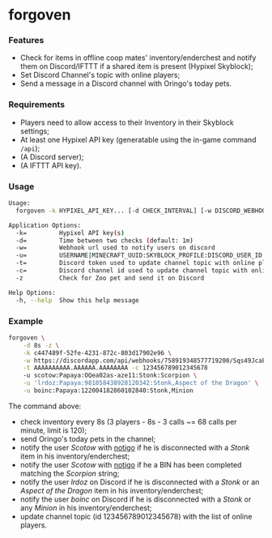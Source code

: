 # forgoven

### Features

- Check for items in offline coop mates' inventory/enderchest and notify them on Discord/IFTTT if a shared item is present (Hypixel Skyblock);
- Set Discord Channel's topic with online players;
- Send a message in a Discord channel with Oringo's today pets.

### Requirements

- Players need to allow access to their Inventory in their Skyblock settings;
- At least one Hypixel API key (generatable using the in-game command `/api`);
- (A Discord server);
- (A IFTTT API key).

### Usage

```sh
Usage:
  forgoven -k HYPIXEL_API_KEY... [-d CHECK_INTERVAL] [-w DISCORD_WEBHOOK_URL [-z]] [-t DISCORD_BOT_TOKEN -c DISCORD_CHANNEL_ID] -u USERNAME|MINECRAFT_UUID:SKYBLOCK_PROFILE:DISCORD_USER_ID|NOTIGO_KEY:ITEM,...:AUCTION,... ...

Application Options:
  -k=         Hypixel API key(s)
  -d=         Time between two checks (default: 1m)
  -w=         Webhook url used to notify users on discord
  -u=         USERNAME|MINECRAFT_UUID:SKYBLOCK_PROFILE:DISCORD_USER_ID|NOTIGO_KEY:ITEM,...:AUCTION,...
  -t=         Discord token used to update channel topic with online players
  -c=         Discord channel id used to update channel topic with online players
  -z          Check for Zoo pet and send it on Discord

Help Options:
  -h, --help  Show this help message
```

### Example

```sh
forgoven \
    -d 8s -z \
    -k c447489f-52fe-4231-872c-803d17902e96 \
    -w https://discordapp.com/api/webhooks/758919348577719200/Sqs49JcaEo6N4vqctbsfwl0E6Jr-0XxpFUy8JdFQjGKWrYE9oLHn4Dsf9mNplucj1436 \
    -t AAAAAAAAAA.AAAAAA.AAAAAAAA -c 123456789012345678
    -u scotow:Papaya:OQea02as-aze11:Stonk:Scorpion \
    -u 'lrdoz:Papaya:981058438928120342:Stonk,Aspect of the Dragon' \
    -u boinc:Papaya:122004182860102840:Stonk,Minion
```

The command above:
- check inventory every 8s (3 players - 8s - 3 calls ~= 68 calls per minute, limit is 120);
- send Oringo's today pets in the channel;
- notify the user *Scotow* with [notigo](https://github.com/scotow/notigo) if he is disconnected with a *Stonk* item in his inventory/enderchest;
- notify the user *Scotow* with [notigo](https://github.com/scotow/notigo) if he a BIN has been completed matching the *Scorpion* string;
- notify the user *lrdoz* on Discord if he is disconnected with a *Stonk* or an *Aspect of the Dragon* item in his inventory/enderchest;
- notify the user *boinc* on Discord if he is disconnected with a *Stonk* or any *Minion* in his inventory/enderchest;
- update channel topic (id 123456789012345678) with the list of online players.
